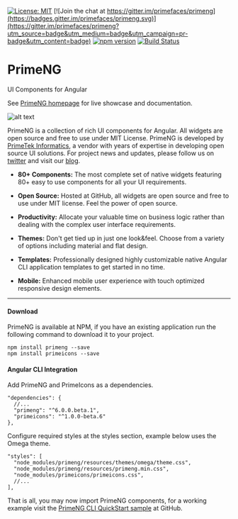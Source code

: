 
[![License: MIT](https://img.shields.io/badge/License-MIT-yellow.svg)](https://opensource.org/licenses/MIT)
[![Join the chat at https://gitter.im/primefaces/primeng](https://badges.gitter.im/primefaces/primeng.svg)](https://gitter.im/primefaces/primeng?utm_source=badge&utm_medium=badge&utm_campaign=pr-badge&utm_content=badge)
[![npm version](https://badge.fury.io/js/primeng.svg)](https://badge.fury.io/js/primeng)
[![Build Status](https://travis-ci.org/primefaces/primeng.svg?branch=master)](https://travis-ci.org/primefaces/primeng)

# PrimeNG

UI Components for Angular

See [PrimeNG homepage](http://www.primefaces.org/primeng) for live showcase and documentation.

![alt text](https://www.primefaces.org/wp-content/uploads/2018/05/primeng-sidebar.svg "PrimeNG")

PrimeNG is a collection of rich UI components for Angular. All widgets are open source and free to use under MIT License. PrimeNG is developed by [PrimeTek Informatics](http://www.primetek.com.tr), a vendor with years of expertise in developing open source UI solutions. For project news and updates, please follow us on [twitter](https://twitter.com/prime_ng) and visit our [blog](https://www.primefaces.org/blog).

 - **80+ Components:** The most complete set of native widgets featuring 80+
   easy to use components for all your UI requirements.

- **Open Source:** Hosted at GitHub, all widgets are open source and free to use under MIT license. Feel the power of open source.

- **Productivity:** Allocate your valuable time on business logic rather than dealing with the complex user interface requirements.

- **Themes:** Don't get tied up in just one look&feel. Choose from a variety of options including material and flat design.

- **Templates:** Professionally designed highly customizable native Angular CLI application templates to get started in no time.

- **Mobile:** Enhanced mobile user experience with touch optimized responsive design elements.

---

#### Download

PrimeNG is available at NPM, if you have an existing application run the following command to download it to your project.

```
npm install primeng --save
npm install primeicons --save
```

#### Angular CLI Integration

Add PrimeNG and PrimeIcons as a dependencies.

```
"dependencies": {
  //...
  "primeng": "^6.0.0.beta.1",
  "primeicons": "^1.0.0-beta.6"
},
```

Configure required styles at the styles section, example below uses the Omega theme.

```
"styles": [
  "node_modules/primeng/resources/themes/omega/theme.css",
  "node_modules/primeng/resources/primeng.min.css",
  "node_modules/primeicons/primeicons.css",
  //...
],
```

That is all, you may now import PrimeNG components, for a working example visit the [PrimeNG CLI QuickStart sample](https://github.com/primefaces/primeng-quickstart-cli) at GitHub.
